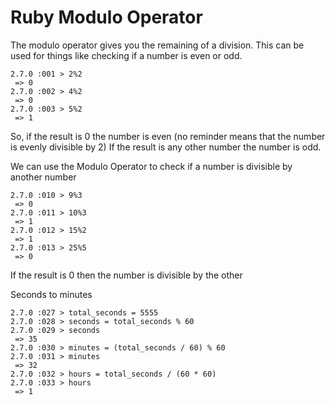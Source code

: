 # Ruby Modulo Operator

The modulo operator gives you the remaining of a division. This can be used for things like checking if a number is even or odd.

```
2.7.0 :001 > 2%2
 => 0
2.7.0 :002 > 4%2
 => 0
2.7.0 :003 > 5%2
 => 1
```

So, if the result is 0 the number is even (no reminder means that the number is evenly divisible by 2)
If the result is any other number the number is odd.

We can use the Modulo Operator to check if a number is divisible by another number
```
2.7.0 :010 > 9%3
 => 0
2.7.0 :011 > 10%3
 => 1
2.7.0 :012 > 15%2
 => 1
2.7.0 :013 > 25%5
 => 0
```

If the result is 0 then the number is divisible by the other

Seconds to minutes

```
2.7.0 :027 > total_seconds = 5555
2.7.0 :028 > seconds = total_seconds % 60
2.7.0 :029 > seconds
 => 35
2.7.0 :030 > minutes = (total_seconds / 60) % 60
2.7.0 :031 > minutes
 => 32
2.7.0 :032 > hours = total_seconds / (60 * 60)
2.7.0 :033 > hours
 => 1
```
